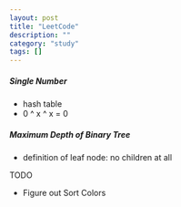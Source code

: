 ```yaml
---
layout: post
title: "LeetCode"
description: ""
category: "study"
tags: []
---
```


##### Single Number

- hash table
- 0 ^ x ^ x = 0

##### Maximum Depth of Binary Tree

- definition of leaf node: no children at all

TODO

- Figure out Sort Colors
